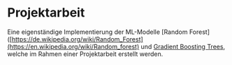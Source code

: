 # Projektarbeit

Eine eigenständige Implementierung der ML-Modelle [Random Forest]([https://de.wikipedia.org/wiki/Random_Forest](https://en.wikipedia.org/wiki/Random_forest) und [Gradient Boosting Trees](https://en.wikipedia.org/wiki/Gradient_boosting), welche im Rahmen einer Projektarbeit erstellt werden. 


